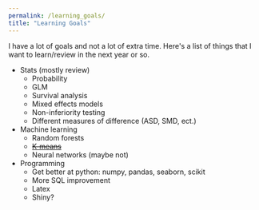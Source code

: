 ```yaml
---
permalink: /learning_goals/
title: "Learning Goals"
---
```


I have a lot of goals and not a lot of extra time. Here's a list of things that I want to learn/review in the next year or so.

* Stats (mostly review)  
  - Probability
  - GLM
  - Survival analysis
  - Mixed effects models
  - Non-inferiority testing
  - Different measures of difference (ASD, SMD, ect.)
* Machine learning
  - Random forests
  - [~~K-means~~](https://svenhalvorson.github.io/party_page/portfolio/k_means)
  - Neural networks (maybe not)
* Programming
  - Get better at python: numpy, pandas, seaborn, scikit
  - More SQL improvement
  - Latex
  - Shiny?
